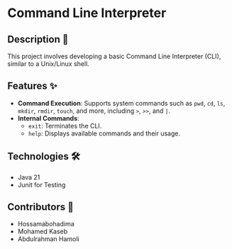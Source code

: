 # Command Line Interpreter 

## Description 📝
This project involves developing a basic Command Line Interpreter (CLI), similar to a Unix/Linux shell.

## Features ✨
- **Command Execution**: Supports system commands such as `pwd`, `cd`, `ls`, `mkdir`, `rmdir`, `touch`, and more, including `>`, `>>`, and `|`.
- **Internal Commands**:
    - `exit`: Terminates the CLI.
    -  `help`: Displays available commands and their usage.

## Technologies 🛠️
- Java 21
- Junit for Testing

## Contributors 🤝
- Hossamabohadima
- Mohamed Kaseb
- Abdulrahman Hamoli
